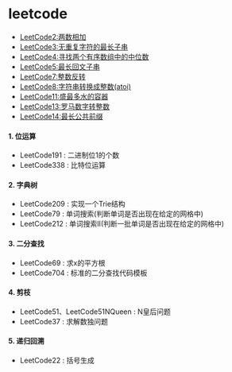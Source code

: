 # leetcode

- [LeetCode2:两数相加](src/main/java/github/grapeqin/LeetCode2.java)
- [LeetCode3:无重复字符的最长子串](src/main/java/github/grapeqin/top/LeetCode3.java)
- [LeetCode4:寻找两个有序数组中的中位数](src/main/java/github/grapeqin/top/LeetCode4.java)
- [LeetCode5:最长回文子串](src/main/java/github/grapeqin/top/LeetCode5.java)
- [LeetCode7:整数反转](src/main/java/github/grapeqin/top/LeetCode7.java)
- [LeetCode8:字符串转换成整数(atoi)](src/main/java/github/grapeqin/top/LeetCode8.java)
- [LeetCode11:盛最多水的容器](src/main/java/github/grapeqin/top/LeetCode11.java)
- [LeetCode13:罗马数字转整数](src/main/java/github/grapeqin/top/LeetCode13.java)
- [LeetCode14:最长公共前缀](src/main/java/github/grapeqin/top/LeetCode14.java)


#### 1. 位运算

- LeetCode191 : 二进制位1的个数
- LeetCode338 : 比特位运算

#### 2. 字典树

- LeetCode209 : 实现一个Trie结构
- LeetCode79  : 单词搜索(判断单词是否出现在给定的网格中)
- LeetCode212 : 单词搜索II(判断一批单词是否出现在给定的网格中)

#### 3. 二分查找

- LeetCode69 : 求x的平方根
- LeetCode704 : 标准的二分查找代码模板

#### 4. 剪枝

- LeetCode51、LeetCode51NQueen : N皇后问题
- LeetCode37 : 求解数独问题

#### 5. 递归回溯

- LeetCode22 : 括号生成